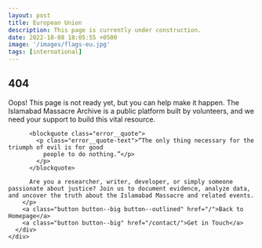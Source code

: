 ```yaml
---
layout: post
title: European Union
description: This page is currently under construction.
date: 2022-10-08 18:05:55 +0500
image: '/images/flags-eu.jpg'
tags: [international]
---
```


<div class="container">
  <div class="row">
    <div class="col col-12">
      <div class="error">
        <h2 class="error__title">404</h2>
        <p class="error__text">
          Oops! This page is not ready yet, but you can help make it happen. The Islamabad Massacre Archive is a public platform built by volunteers, and we need your support to build this vital resource.

          <blockquote class="error__quote">
            <p class="error__quote-text">“The only thing necessary for the triumph of evil is for good
              people to do nothing.”</p>
            </p>
          </blockquote>

          Are you a researcher, writer, developer, or simply someone passionate about justice? Join us to document evidence, analyze data, and uncover the truth about the Islamabad Massacre and related events.
        </p>
        <a class="button button--big button--outlined" href="/">Back to Homepage</a>
        <a class="button button--big" href="/contact/">Get in Touch</a>
      </div>
    </div>
  </div>
</div>
